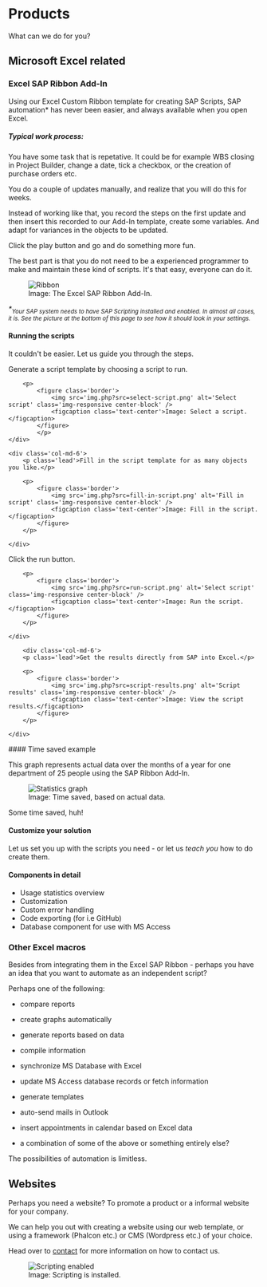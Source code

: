 # Products

<p class='lead'>What can we do for you?</p>

## Microsoft Excel related

### Excel SAP Ribbon Add-In

Using our Excel Custom Ribbon template for creating SAP Scripts, SAP automation* has never been easier, and always available when you open Excel. 

##### Typical work process: 
You have some task that is repetative. It could be for example WBS closing in Project Builder, change a date, tick a checkbox, or the creation of purchase orders etc. 

You do a couple of updates manually, and realize that you will do this for weeks. 

Instead of working like that, you record the steps on the first update and then insert this recorded to our Add-In template, create some variables. And adapt for variances in the objects to be updated. 

Click the play button and go and do something more fun. 

The best part is that you do not need to be a experienced programmer to make and maintain these kind of scripts. It's that easy, everyone can do it. 

<p>
<figure class='border'>
<img src='img.php?src=ribbon.png' alt='Ribbon' class='img-responsive center-block' />
<figcaption class='text-center'>Image: The Excel SAP Ribbon Add-In.</figcaption>
</figure>
</p>

*\*<sub>Your SAP system needs to have SAP Scripting installed and enabled. In almost all cases, it is. See the picture at the bottom of this page to see how it should look in your settings.</sub>* 

#### Running the scripts

It couldn't be easier. Let us guide you through the steps.

<div class='row script-preview'>
	<div class='col-md-6'>
		<p class='lead'>Generate a script template by choosing a script to run.</p>

		<p>
			<figure class='border'>
				<img src='img.php?src=select-script.png' alt='Select script' class='img-responsive center-block' />
				<figcaption class='text-center'>Image: Select a script.</figcaption>
			</figure>
			</p>
	</div>

	<div class='col-md-6'>
		<p class='lead'>Fill in the script template for as many objects you like.</p>

		<p>
			<figure class='border'>
				<img src='img.php?src=fill-in-script.png' alt='Fill in script' class='img-responsive center-block' />
				<figcaption class='text-center'>Image: Fill in the script.</figcaption>
			</figure>
		</p>

	</div>
</div>

<div class='row script-preview'>
	<div class='col-md-6'>
		<p class='lead'>Click the run button.</p>

		<p>
			<figure class='border'>
				<img src='img.php?src=run-script.png' alt='Select script' class='img-responsive center-block' />
				<figcaption class='text-center'>Image: Run the script.</figcaption>
			</figure>
		</p>

	</div>

		<div class='col-md-6'>
		<p class='lead'>Get the results directly from SAP into Excel.</p>

		<p>
			<figure class='border'>
				<img src='img.php?src=script-results.png' alt='Script results' class='img-responsive center-block' />
				<figcaption class='text-center'>Image: View the script results.</figcaption>
			</figure>
		</p>

	</div>
</div>
#### Time saved example

This graph represents actual data over the months of a year for one department of 25 people using the SAP Ribbon Add-In. 

<p>
<figure class='border'>
<img src='img.php?src=statisticsto2015.png' alt='Statistics graph' class='img-responsive center-block' />
<figcaption class='text-center'>Image: Time saved, based on actual data.</figcaption>
</figure>
</p>

Some time saved, huh!

#### Customize your solution

Let us set you up with the scripts you need - or let us *teach you* how to do create them. 

#### Components in detail

* Usage statistics overview
* Customization
* Custom error handling
* Code exporting (for i.e GitHub)
* Database component for use with MS Access

### Other Excel macros

Besides from integrating them in the Excel SAP Ribbon - perhaps you have an idea that you want to automate as an independent script? 

Perhaps one of the following:

* compare reports
* create graphs automatically
* generate reports based on data
* compile information
* synchronize MS Database with Excel
* update MS Access database records or fetch information
* generate templates
* auto-send mails in Outlook
* insert appointments in calendar based on Excel data

* a combination of some of the above or something entirely else?

The possibilities of automation is limitless. 

## Websites

Perhaps you need a website? To promote a product or a informal website for your company.

We can help you out with creating a website using our web template, or using a framework (Phalcon etc.) or CMS (Wordpress etc.) of your choice.

Head over to [contact](contact.php) for more information on how to contact us.
<p>
<figure class='border'>
<img src='img.php?src=scriptinginstalled.png&amp;width=550' alt='Scripting enabled' class='img-responsive center-block' />
<figcaption class='text-center'>Image: Scripting is installed.</figcaption>
</figure>
</p>